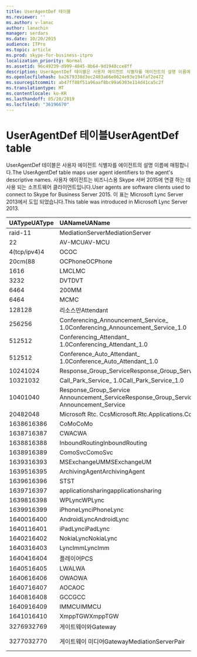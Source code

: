 ```yaml
---
title: UserAgentDef 테이블
ms.reviewer: ''
ms.author: v-lanac
author: lanachin
manager: serdars
ms.date: 10/20/2015
audience: ITPro
ms.topic: article
ms.prod: skype-for-business-itpro
localization_priority: Normal
ms.assetid: 96c49239-d999-4045-8b64-9d1940cce8ff
description: UserAgentDef 테이블은 사용자 에이전트 식별자를 에이전트의 설명 이름에 매핑합니다. 사용자 에이전트는 비즈니스용 Skype 서버 2015에 연결 하는 데 사용 되는 소프트웨어 클라이언트입니다. 이 표는 Microsoft Lync Server 2013에서 도입 되었습니다.
ms.openlocfilehash: ba2679338d3ec2403a66e0624e93e194faf2e472
ms.sourcegitcommit: ab47ff88f51a96aaf8bc99a6303e114d41ca5c2f
ms.translationtype: MT
ms.contentlocale: ko-KR
ms.lasthandoff: 05/20/2019
ms.locfileid: "36196670"
---
```

# <a name="useragentdef-table"></a><span data-ttu-id="dde8b-105">UserAgentDef 테이블</span><span class="sxs-lookup"><span data-stu-id="dde8b-105">UserAgentDef table</span></span>
 
<span data-ttu-id="dde8b-106">UserAgentDef 테이블은 사용자 에이전트 식별자를 에이전트의 설명 이름에 매핑합니다.</span><span class="sxs-lookup"><span data-stu-id="dde8b-106">The UserAgentDef table maps user agent identifiers to the agent's descriptive names.</span></span> <span data-ttu-id="dde8b-107">사용자 에이전트는 비즈니스용 Skype 서버 2015에 연결 하는 데 사용 되는 소프트웨어 클라이언트입니다.</span><span class="sxs-lookup"><span data-stu-id="dde8b-107">User agents are software clients used to connect to Skype for Business Server 2015.</span></span> <span data-ttu-id="dde8b-108">이 표는 Microsoft Lync Server 2013에서 도입 되었습니다.</span><span class="sxs-lookup"><span data-stu-id="dde8b-108">This table was introduced in Microsoft Lync Server 2013.</span></span>
  
|<span data-ttu-id="dde8b-109">**UAType**</span><span class="sxs-lookup"><span data-stu-id="dde8b-109">**UAType**</span></span>|<span data-ttu-id="dde8b-110">**UAName**</span><span class="sxs-lookup"><span data-stu-id="dde8b-110">**UAName**</span></span>|<span data-ttu-id="dde8b-111">**UACategory**</span><span class="sxs-lookup"><span data-stu-id="dde8b-111">**UACategory**</span></span>|
|:-----|:-----|:-----|
|<span data-ttu-id="dde8b-112">raid-1</span><span class="sxs-lookup"><span data-stu-id="dde8b-112">1</span></span>  <br/> |<span data-ttu-id="dde8b-113">MediationServer</span><span class="sxs-lookup"><span data-stu-id="dde8b-113">MediationServer</span></span>  <br/> |<span data-ttu-id="dde8b-114">MediationServer</span><span class="sxs-lookup"><span data-stu-id="dde8b-114">MediationServer</span></span>  <br/> |
|<span data-ttu-id="dde8b-115">2</span><span class="sxs-lookup"><span data-stu-id="dde8b-115">2</span></span>  <br/> |<span data-ttu-id="dde8b-116">AV-MCU</span><span class="sxs-lookup"><span data-stu-id="dde8b-116">AV-MCU</span></span>  <br/> |<span data-ttu-id="dde8b-117">AV-MCU</span><span class="sxs-lookup"><span data-stu-id="dde8b-117">AV-MCU</span></span>  <br/> |
|<span data-ttu-id="dde8b-118">4(tcp/ipv4)</span><span class="sxs-lookup"><span data-stu-id="dde8b-118">4</span></span>  <br/> |<span data-ttu-id="dde8b-119">OC</span><span class="sxs-lookup"><span data-stu-id="dde8b-119">OC</span></span>  <br/> |<span data-ttu-id="dde8b-120">OC</span><span class="sxs-lookup"><span data-stu-id="dde8b-120">OC</span></span>  <br/> |
|<span data-ttu-id="dde8b-121">20cm(8</span><span class="sxs-lookup"><span data-stu-id="dde8b-121">8</span></span>  <br/> |<span data-ttu-id="dde8b-122">OCPhone</span><span class="sxs-lookup"><span data-stu-id="dde8b-122">OCPhone</span></span>  <br/> |<span data-ttu-id="dde8b-123">OCPhone</span><span class="sxs-lookup"><span data-stu-id="dde8b-123">OCPhone</span></span>  <br/> |
|<span data-ttu-id="dde8b-124">16</span><span class="sxs-lookup"><span data-stu-id="dde8b-124">16</span></span>  <br/> |<span data-ttu-id="dde8b-125">LMC</span><span class="sxs-lookup"><span data-stu-id="dde8b-125">LMC</span></span>  <br/> |<span data-ttu-id="dde8b-126">LMC</span><span class="sxs-lookup"><span data-stu-id="dde8b-126">LMC</span></span>  <br/> |
|<span data-ttu-id="dde8b-127">32</span><span class="sxs-lookup"><span data-stu-id="dde8b-127">32</span></span>  <br/> |<span data-ttu-id="dde8b-128">DVT</span><span class="sxs-lookup"><span data-stu-id="dde8b-128">DVT</span></span>  <br/> |<span data-ttu-id="dde8b-129">DVT</span><span class="sxs-lookup"><span data-stu-id="dde8b-129">DVT</span></span>  <br/> |
|<span data-ttu-id="dde8b-130">64</span><span class="sxs-lookup"><span data-stu-id="dde8b-130">64</span></span>  <br/> |<span data-ttu-id="dde8b-131">200</span><span class="sxs-lookup"><span data-stu-id="dde8b-131">MM</span></span>  <br/> |<span data-ttu-id="dde8b-132">200</span><span class="sxs-lookup"><span data-stu-id="dde8b-132">MM</span></span>  <br/> |
|<span data-ttu-id="dde8b-133">64</span><span class="sxs-lookup"><span data-stu-id="dde8b-133">64</span></span>  <br/> |<span data-ttu-id="dde8b-134">MC</span><span class="sxs-lookup"><span data-stu-id="dde8b-134">MC</span></span>  <br/> |<span data-ttu-id="dde8b-135">200</span><span class="sxs-lookup"><span data-stu-id="dde8b-135">MM</span></span>  <br/> |
|<span data-ttu-id="dde8b-136">128</span><span class="sxs-lookup"><span data-stu-id="dde8b-136">128</span></span>  <br/> |<span data-ttu-id="dde8b-137">리소스만</span><span class="sxs-lookup"><span data-stu-id="dde8b-137">Attendant</span></span>  <br/> |<span data-ttu-id="dde8b-138">리소스만</span><span class="sxs-lookup"><span data-stu-id="dde8b-138">Attendant</span></span>  <br/> |
|<span data-ttu-id="dde8b-139">256</span><span class="sxs-lookup"><span data-stu-id="dde8b-139">256</span></span>  <br/> |<span data-ttu-id="dde8b-140">Conferencing_Announcement_Service_ 1.0</span><span class="sxs-lookup"><span data-stu-id="dde8b-140">Conferencing_Announcement_Service_1.0</span></span>  <br/> |<span data-ttu-id="dde8b-141">이어지는</span><span class="sxs-lookup"><span data-stu-id="dde8b-141">CAS</span></span>  <br/> |
|<span data-ttu-id="dde8b-142">512</span><span class="sxs-lookup"><span data-stu-id="dde8b-142">512</span></span>  <br/> |<span data-ttu-id="dde8b-143">Conferencing_Attendant_ 1.0</span><span class="sxs-lookup"><span data-stu-id="dde8b-143">Conferencing_Attendant_1.0</span></span>  <br/> |<span data-ttu-id="dde8b-144">CAA</span><span class="sxs-lookup"><span data-stu-id="dde8b-144">CAA</span></span>  <br/> |
|<span data-ttu-id="dde8b-145">512</span><span class="sxs-lookup"><span data-stu-id="dde8b-145">512</span></span>  <br/> |<span data-ttu-id="dde8b-146">Conference_Auto_Attendant_ 1.0</span><span class="sxs-lookup"><span data-stu-id="dde8b-146">Conference_Auto_Attendant_1.0</span></span>  <br/> |<span data-ttu-id="dde8b-147">CAA</span><span class="sxs-lookup"><span data-stu-id="dde8b-147">CAA</span></span>  <br/> |
|<span data-ttu-id="dde8b-148">1024</span><span class="sxs-lookup"><span data-stu-id="dde8b-148">1024</span></span>  <br/> |<span data-ttu-id="dde8b-149">Response_Group_Service</span><span class="sxs-lookup"><span data-stu-id="dde8b-149">Response_Group_Service</span></span>  <br/> |<span data-ttu-id="dde8b-150">RGS</span><span class="sxs-lookup"><span data-stu-id="dde8b-150">RGS</span></span>  <br/> |
|<span data-ttu-id="dde8b-151">1032</span><span class="sxs-lookup"><span data-stu-id="dde8b-151">1032</span></span>  <br/> |<span data-ttu-id="dde8b-152">Call_Park_Service_ 1.0</span><span class="sxs-lookup"><span data-stu-id="dde8b-152">Call_Park_Service_1.0</span></span>  <br/> |<span data-ttu-id="dde8b-153">CPS</span><span class="sxs-lookup"><span data-stu-id="dde8b-153">CPS</span></span>  <br/> |
|<span data-ttu-id="dde8b-154">1040</span><span class="sxs-lookup"><span data-stu-id="dde8b-154">1040</span></span>  <br/> |<span data-ttu-id="dde8b-155">Response_Group_Service Announcement_Service</span><span class="sxs-lookup"><span data-stu-id="dde8b-155">Response_Group_Service Announcement_Service</span></span>  <br/> |<span data-ttu-id="dde8b-156">문자열로</span><span class="sxs-lookup"><span data-stu-id="dde8b-156">AS</span></span>  <br/> |
|<span data-ttu-id="dde8b-157">2048</span><span class="sxs-lookup"><span data-stu-id="dde8b-157">2048</span></span>  <br/> |<span data-ttu-id="dde8b-158">Microsoft Rtc. Ccs</span><span class="sxs-lookup"><span data-stu-id="dde8b-158">Microsoft.Rtc.Applications.Ccs</span></span>  <br/> |<span data-ttu-id="dde8b-159">CCS</span><span class="sxs-lookup"><span data-stu-id="dde8b-159">CCS</span></span>  <br/> |
|<span data-ttu-id="dde8b-160">16386</span><span class="sxs-lookup"><span data-stu-id="dde8b-160">16386</span></span>  <br/> |<span data-ttu-id="dde8b-161">CoMo</span><span class="sxs-lookup"><span data-stu-id="dde8b-161">CoMo</span></span>  <br/> |<span data-ttu-id="dde8b-162">CoMo</span><span class="sxs-lookup"><span data-stu-id="dde8b-162">CoMo</span></span>  <br/> |
|<span data-ttu-id="dde8b-163">16387</span><span class="sxs-lookup"><span data-stu-id="dde8b-163">16387</span></span>  <br/> |<span data-ttu-id="dde8b-164">CWA</span><span class="sxs-lookup"><span data-stu-id="dde8b-164">CWA</span></span>  <br/> |<span data-ttu-id="dde8b-165">CWA</span><span class="sxs-lookup"><span data-stu-id="dde8b-165">CWA</span></span>  <br/> |
|<span data-ttu-id="dde8b-166">16388</span><span class="sxs-lookup"><span data-stu-id="dde8b-166">16388</span></span>  <br/> |<span data-ttu-id="dde8b-167">InboundRouting</span><span class="sxs-lookup"><span data-stu-id="dde8b-167">InboundRouting</span></span>  <br/> |<span data-ttu-id="dde8b-168">InboundRouting</span><span class="sxs-lookup"><span data-stu-id="dde8b-168">InboundRouting</span></span>  <br/> |
|<span data-ttu-id="dde8b-169">16389</span><span class="sxs-lookup"><span data-stu-id="dde8b-169">16389</span></span>  <br/> |<span data-ttu-id="dde8b-170">ComoSvc</span><span class="sxs-lookup"><span data-stu-id="dde8b-170">ComoSvc</span></span>  <br/> |<span data-ttu-id="dde8b-171">ComoSvc</span><span class="sxs-lookup"><span data-stu-id="dde8b-171">ComoSvc</span></span>  <br/> |
|<span data-ttu-id="dde8b-172">16393</span><span class="sxs-lookup"><span data-stu-id="dde8b-172">16393</span></span>  <br/> |<span data-ttu-id="dde8b-173">MSExchangeUM</span><span class="sxs-lookup"><span data-stu-id="dde8b-173">MSExchangeUM</span></span>  <br/> |<span data-ttu-id="dde8b-174">ExUM</span><span class="sxs-lookup"><span data-stu-id="dde8b-174">ExUM</span></span>  <br/> |
|<span data-ttu-id="dde8b-175">16395</span><span class="sxs-lookup"><span data-stu-id="dde8b-175">16395</span></span>  <br/> |<span data-ttu-id="dde8b-176">ArchivingAgent</span><span class="sxs-lookup"><span data-stu-id="dde8b-176">ArchivingAgent</span></span>  <br/> |<span data-ttu-id="dde8b-177">ARCHAGENT</span><span class="sxs-lookup"><span data-stu-id="dde8b-177">ARCHAGENT</span></span>  <br/> |
|<span data-ttu-id="dde8b-178">16396</span><span class="sxs-lookup"><span data-stu-id="dde8b-178">16396</span></span>  <br/> |<span data-ttu-id="dde8b-179">ST</span><span class="sxs-lookup"><span data-stu-id="dde8b-179">ST</span></span>  <br/> |<span data-ttu-id="dde8b-180">ST</span><span class="sxs-lookup"><span data-stu-id="dde8b-180">ST</span></span>  <br/> |
|<span data-ttu-id="dde8b-181">16397</span><span class="sxs-lookup"><span data-stu-id="dde8b-181">16397</span></span>  <br/> |<span data-ttu-id="dde8b-182">applicationsharing</span><span class="sxs-lookup"><span data-stu-id="dde8b-182">applicationsharing</span></span>  <br/> |<span data-ttu-id="dde8b-183">ASMCU</span><span class="sxs-lookup"><span data-stu-id="dde8b-183">ASMCU</span></span>  <br/> |
|<span data-ttu-id="dde8b-184">16398</span><span class="sxs-lookup"><span data-stu-id="dde8b-184">16398</span></span>  <br/> |<span data-ttu-id="dde8b-185">WPLync</span><span class="sxs-lookup"><span data-stu-id="dde8b-185">WPLync</span></span>  <br/> |<span data-ttu-id="dde8b-186">WPLync</span><span class="sxs-lookup"><span data-stu-id="dde8b-186">WPLync</span></span>  <br/> |
|<span data-ttu-id="dde8b-187">16399</span><span class="sxs-lookup"><span data-stu-id="dde8b-187">16399</span></span>  <br/> |<span data-ttu-id="dde8b-188">iPhoneLync</span><span class="sxs-lookup"><span data-stu-id="dde8b-188">iPhoneLync</span></span>  <br/> |<span data-ttu-id="dde8b-189">iPhoneLync</span><span class="sxs-lookup"><span data-stu-id="dde8b-189">iPhoneLync</span></span>  <br/> |
|<span data-ttu-id="dde8b-190">16400</span><span class="sxs-lookup"><span data-stu-id="dde8b-190">16400</span></span>  <br/> |<span data-ttu-id="dde8b-191">AndroidLync</span><span class="sxs-lookup"><span data-stu-id="dde8b-191">AndroidLync</span></span>  <br/> |<span data-ttu-id="dde8b-192">AndroidLync</span><span class="sxs-lookup"><span data-stu-id="dde8b-192">AndroidLync</span></span>  <br/> |
|<span data-ttu-id="dde8b-193">16401</span><span class="sxs-lookup"><span data-stu-id="dde8b-193">16401</span></span>  <br/> |<span data-ttu-id="dde8b-194">iPadLync</span><span class="sxs-lookup"><span data-stu-id="dde8b-194">iPadLync</span></span>  <br/> |<span data-ttu-id="dde8b-195">iPadLync</span><span class="sxs-lookup"><span data-stu-id="dde8b-195">iPadLync</span></span>  <br/> |
|<span data-ttu-id="dde8b-196">16402</span><span class="sxs-lookup"><span data-stu-id="dde8b-196">16402</span></span>  <br/> |<span data-ttu-id="dde8b-197">NokiaLync</span><span class="sxs-lookup"><span data-stu-id="dde8b-197">NokiaLync</span></span>  <br/> |<span data-ttu-id="dde8b-198">NokiaLync</span><span class="sxs-lookup"><span data-stu-id="dde8b-198">NokiaLync</span></span>  <br/> |
|<span data-ttu-id="dde8b-199">16403</span><span class="sxs-lookup"><span data-stu-id="dde8b-199">16403</span></span>  <br/> |<span data-ttu-id="dde8b-200">LyncImm</span><span class="sxs-lookup"><span data-stu-id="dde8b-200">LyncImm</span></span>  <br/> |<span data-ttu-id="dde8b-201">LyncImm</span><span class="sxs-lookup"><span data-stu-id="dde8b-201">LyncImm</span></span>  <br/> |
|<span data-ttu-id="dde8b-202">16404</span><span class="sxs-lookup"><span data-stu-id="dde8b-202">16404</span></span>  <br/> |<span data-ttu-id="dde8b-203">플레이어</span><span class="sxs-lookup"><span data-stu-id="dde8b-203">PCS</span></span>  <br/> |<span data-ttu-id="dde8b-204">플레이어</span><span class="sxs-lookup"><span data-stu-id="dde8b-204">PCS</span></span>  <br/> |
|<span data-ttu-id="dde8b-205">16405</span><span class="sxs-lookup"><span data-stu-id="dde8b-205">16405</span></span>  <br/> |<span data-ttu-id="dde8b-206">LWA</span><span class="sxs-lookup"><span data-stu-id="dde8b-206">LWA</span></span>  <br/> |<span data-ttu-id="dde8b-207">LWA</span><span class="sxs-lookup"><span data-stu-id="dde8b-207">LWA</span></span>  <br/> |
|<span data-ttu-id="dde8b-208">16406</span><span class="sxs-lookup"><span data-stu-id="dde8b-208">16406</span></span>  <br/> |<span data-ttu-id="dde8b-209">OWA</span><span class="sxs-lookup"><span data-stu-id="dde8b-209">OWA</span></span>  <br/> |<span data-ttu-id="dde8b-210">OWA</span><span class="sxs-lookup"><span data-stu-id="dde8b-210">OWA</span></span>  <br/> |
|<span data-ttu-id="dde8b-211">16407</span><span class="sxs-lookup"><span data-stu-id="dde8b-211">16407</span></span>  <br/> |<span data-ttu-id="dde8b-212">AOC</span><span class="sxs-lookup"><span data-stu-id="dde8b-212">AOC</span></span>  <br/> |<span data-ttu-id="dde8b-213">AOC</span><span class="sxs-lookup"><span data-stu-id="dde8b-213">AOC</span></span>  <br/> |
|<span data-ttu-id="dde8b-214">16408</span><span class="sxs-lookup"><span data-stu-id="dde8b-214">16408</span></span>  <br/> |<span data-ttu-id="dde8b-215">GCC</span><span class="sxs-lookup"><span data-stu-id="dde8b-215">GCC</span></span>  <br/> |<span data-ttu-id="dde8b-216">GCC</span><span class="sxs-lookup"><span data-stu-id="dde8b-216">GCC</span></span>  <br/> |
|<span data-ttu-id="dde8b-217">16409</span><span class="sxs-lookup"><span data-stu-id="dde8b-217">16409</span></span>  <br/> |<span data-ttu-id="dde8b-218">IMMCU</span><span class="sxs-lookup"><span data-stu-id="dde8b-218">IMMCU</span></span>  <br/> |<span data-ttu-id="dde8b-219">IMMCU</span><span class="sxs-lookup"><span data-stu-id="dde8b-219">IMMCU</span></span>  <br/> |
|<span data-ttu-id="dde8b-220">16410</span><span class="sxs-lookup"><span data-stu-id="dde8b-220">16410</span></span>  <br/> |<span data-ttu-id="dde8b-221">XmppTGW</span><span class="sxs-lookup"><span data-stu-id="dde8b-221">XmppTGW</span></span>  <br/> |<span data-ttu-id="dde8b-222">XmppGateway</span><span class="sxs-lookup"><span data-stu-id="dde8b-222">XmppGateway</span></span>  <br/> |
|<span data-ttu-id="dde8b-223">32769</span><span class="sxs-lookup"><span data-stu-id="dde8b-223">32769</span></span>  <br/> |<span data-ttu-id="dde8b-224">게이트웨이와</span><span class="sxs-lookup"><span data-stu-id="dde8b-224">Gateway</span></span>  <br/> |<span data-ttu-id="dde8b-225">게이트웨이와</span><span class="sxs-lookup"><span data-stu-id="dde8b-225">Gateway</span></span>  <br/> |
|<span data-ttu-id="dde8b-226">32770</span><span class="sxs-lookup"><span data-stu-id="dde8b-226">32770</span></span>  <br/> |<span data-ttu-id="dde8b-227">게이트웨이 미디어</span><span class="sxs-lookup"><span data-stu-id="dde8b-227">GatewayMediationServerPair</span></span>  <br/> |<span data-ttu-id="dde8b-228">게이트웨이 미디어</span><span class="sxs-lookup"><span data-stu-id="dde8b-228">GatewayMediationServerPair</span></span>  <br/> |
   

